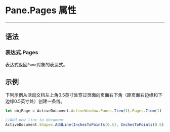 # Pane.Pages 属性
            
---

## 语法

### 表达式.Pages

表达式返回`Pane`对象的表达式。

## 示例

下列示例从活动文档左上角0.5英寸处穿过页面向页面右下角（距页面右边缘和下边缘0.5英寸处）创建一条线。

```javascript
let objPage = ActiveDocument.ActiveWindow.Panes.Item(1).Pages.Item(1)

//Add new line to document
ActiveDocument.Shapes.AddLine(InchesToPoints(0.5), InchesToPoints(0.5), objPage.Width - InchesToPoints(0.5), objPage.Height - InchesToPoints(0.5))
```
